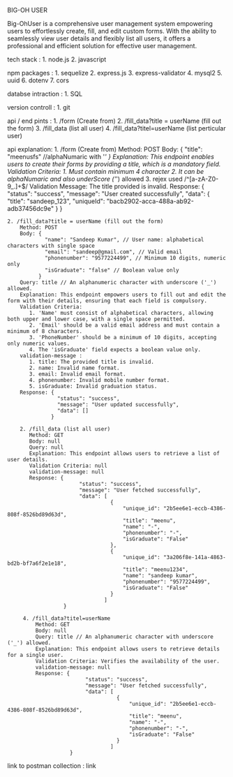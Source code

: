 BIG-OH USER

Big-OhUser is a comprehensive user management system empowering users to effortlessly create, fill, and edit custom forms. With the ability to seamlessly view user details and flexibly list all users, it offers a professional and efficient solution for effective user management.


tech stack :
    1. node.js
    2. javascript

npm packages :
    1. sequelize
    2. express.js
    3. express-validator
    4. mysql2
    5. uuid
    6. dotenv
    7. cors

databse intraction :
    1. SQL

version controll : 
    1. git

api / end pints : 
    1. /form (Create from)
    2. /fill_data?title = userName (fill out the form)
    3. /fill_data (list all user)
    4. /fill_data?titel=userName (list perticular user)

api explanation: 
    1. /form (Create from)
        Method: POST
        Body: {
                 "title": "meenusfs" //alphaNumaric with '_' 
               }
        Explanation: This endpoint enables users to create their forms by providing a title, which is a mandatory field.
        Validation Criteria: 
            1. Must contain minimum 4 character
            2. It can be alphaNumaric and also underScore ('_') allowed
            3. rejex used  /^[a-zA-Z0-9_.]+$/
        Validation Message: The title provided is invalid.
        Response: {
                    "status": "success",
                    "message": "User created successfully",
                    "data": {
                                "title": "sandeep_123",
                                "uniqueId": "bacb2902-acca-488a-ab92-adb37456dc9e"
                            }
                  }
    
    2. /fill_data?title = userName (fill out the form)
        Method: POST   
        Body: {
                "name": "Sandeep Kumar", // User name: alphabetical characters with single space
                "email": "sandeep@gmail.com", // Valid email
                "phonenumber": "9577224499", // Minimum 10 digits, numeric only
                "isGraduate": "false" // Boolean value only
              }
        Query: title // An alphanumeric character with underscore ('_') allowed.
        Explanation: This endpoint empowers users to fill out and edit the form with their details, ensuring that each field is compulsory.
        Validation Criteria: 
           1. 'Name' must consist of alphabetical characters, allowing both upper and lower case, with a single space permitted.
           2. 'Email' should be a valid email address and must contain a minimum of 8 characters.
           3. 'PhoneNumber' should be a minimum of 10 digits, accepting only numeric values.
           4. The 'isGraduate' field expects a boolean value only.
        validation-message : 
           1. title: The provided title is invalid.
           2. name: Invalid name format.
           3. email: Invalid email format.
           4. phonenumber: Invalid mobile number format.
           5. isGraduate: Invalid graduation status.
        Response: {
                    "status": "success",
                    "message": "User updated successfully",
                    "data": []
                  }
    
        2. /fill_data (list all user)
           Method: GET   
           Body: null
           Query: null
           Explanation: This endpoint allows users to retrieve a list of user details.
           Validation Criteria: null
           validation-message: null
           Response: {
                           "status": "success",
                           "message": "User fetched successfully",
                           "data": [
                                     {
                                         "unique_id": "2b5ee6e1-eccb-4386-808f-8526bd89d63d",
                                         "title": "meenu",
                                         "name": "-",
                                         "phonenumber": "-",
                                         "isGraduate": "False"
                                     },
                                     {
                                         "unique_id": "3a206f8e-141a-4863-bd2b-bf7a6f2e1e18",
                                         "title": "meenu1234",
                                         "name": "sandeep kumar",
                                         "phonenumber": "9577224499",
                                         "isGraduate": "False"
                                     }
                                   ]
                      }
        
         4. /fill_data?titel=userName 
             Method: GET   
             Body: null
             Query: title // An alphanumeric character with underscore ('_') allowed.
             Explanation: This endpoint allows users to retrieve details for a single user.
             Validation Criteria: Verifies the availability of the user.
             validation-message: null
             Response: {
                             "status": "success",
                             "message": "User fetched successfully",
                             "data": [
                                       {
                                           "unique_id": "2b5ee6e1-eccb-4386-808f-8526bd89d63d",
                                           "title": "meenu",
                                           "name": "-",
                                           "phonenumber": "-",
                                           "isGraduate": "False"
                                       }
                                     ]
                        }

link to postman collection : link